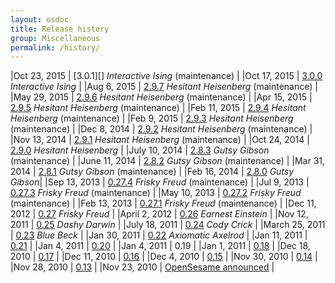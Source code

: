 ```yaml
---
layout: osdoc
title: Release history
group: Miscellaneous
permalink: /history/
---
```


|Oct 23, 2015	| [3.0.1][] *Interactive Ising* (maintenance) 		|
|Oct 17, 2015	| [3.0.0][] *Interactive Ising* 		|
|Aug 6, 2015	| [2.9.7][] *Hesitant Heisenberg* (maintenance) 		|
|May 29, 2015	| [2.9.6][] *Hesitant Heisenberg* (maintenance) 		|
|Apr 15, 2015	| [2.9.5][] *Hesitant Heisenberg* (maintenance) 		|
|Feb 11, 2015	| [2.9.4][] *Hesitant Heisenberg* (maintenance) 		|
|Feb 9, 2015	| [2.9.3][] *Hesitant Heisenberg* (maintenance) 		|
|Dec 8, 2014	| [2.9.2][] *Hesitant Heisenberg* (maintenance) 		|
|Nov 13, 2014	| [2.9.1][] *Hesitant Heisenberg* (maintenance) 		|
|Oct 24, 2014	| [2.9.0][] *Hesitant Heisenberg* 		|
|July 10, 2014	| [2.8.3][] *Gutsy Gibson* (maintenance)	|
|June 11, 2014	| [2.8.2][] *Gutsy Gibson* (maintenance)	|
|Mar 31, 2014	| [2.8.1][] *Gutsy Gibson* (maintenance)	|
|Feb 16, 2014	| [2.8.0][] *Gutsy Gibson*|
|Sep 13, 2013	| [0.27.4][] *Frisky Freud* (maintenance)	|
|Jul 9, 2013	| [0.27.3][] *Frisky Freud* (maintenance)	|
|May 10, 2013	| [0.27.2][] *Frisky Freud* (maintenance)	|
|Feb 13, 2013	| [0.27.1][] *Frisky Freud* (maintenance)	|
|Dec 11, 2012	| [0.27][] *Frisky Freud*				|
|April 2, 2012 	| [0.26][] *Earnest Einstein*			|
|Nov 12, 2011 	| [0.25][] *Dashy Darwin*				|
|July 18, 2011 	| [0.24][] *Cody Crick*					|
|March 25, 2011 | [0.23][] *Blue Beck*					|
|Jan 30, 2011 	| [0.22][] *Axiomatic Axelrod*			|
|Jan 11, 2011 	| [0.21][]  							|
|Jan 4, 2011 	| [0.20][]  							|
|Jan 4, 2011 	| 0.19	  								|
|Jan 1, 2011 	| [0.18][]  							|
|Dec 18, 2010 	| [0.17][]  							|
|Dec 11, 2010 	| [0.16][]  							|
|Dec 4, 2010 	| [0.15][]  							|
|Nov 30, 2010 	| [0.14][]  							|
|Nov 28, 2010 	| [0.13][]  							|
|Nov 23, 2010	| [OpenSesame announced][announcement] 	|

[announcement]: http://www.cogsci.nl/blog/software-updates/84-introducing-opensesame-a-graphical-open-source-experiment-builder
[0.13]: http://www.cogsci.nl/blog/software-updates/89-opensesame-013-available
[0.14]: http://www.cogsci.nl/blog/software-updates/90-opensesame-014-featuring-syntax-highlighting
[0.15]: http://www.cogsci.nl/blog/software-updates/91-opensesame-015-all-about-variables-and-sound
[0.16]: http://www.cogsci.nl/blog/software-updates/92-opensesame-016-shaping-up-nicely
[0.17]: http://www.cogsci.nl/blog/software-updates/94-another-week-another-update-opensesame-017
[0.18]: http://www.cogsci.nl/blog/software-updates/99-opensesame-018-drop-it-like-its-hot
[0.20]: http://www.cogsci.nl/index.php?option=com_content&view=article&id=101
[0.21]: http://www.cogsci.nl/blog/software-updates/103-opensesame-021-released
[0.22]: http://www.cogsci.nl/blog/software-updates/117-opensesame-022-qaxiomatic-axelrodq-released
[0.23]: http://www.cogsci.nl/blog/software-updates/139-opensesame-023-qblue-beckq-released
[0.24]: http://www.cogsci.nl/blog/software-updates/158-opensesame-024-qcody-crickq-released
[0.25]: http://www.cogsci.nl/blog/software-updates/175-opensesame-025-released
[0.26]: http://www.cogsci.nl/blog/software-updates/193-opensesame-026-qearnest-einsteinq-released
[0.27]: /notes/0.27
[0.27.1]: /notes/0.27.1/
[0.27.2]: /notes/0.27.2/
[0.27.3]: /notes/0.27.3/
[0.27.4]: /notes/0.27.4/
[2.8.0]: /notes/2.8.0/
[2.8.1]: /notes/2.8.1/
[2.8.2]: /notes/2.8.2/
[2.8.3]: /notes/2.8.3/
[2.9.0]: /notes/2.9.0/
[2.9.1]: /notes/2.9.1/
[2.9.2]: /notes/2.9.2/
[2.9.3]: /notes/2.9.3/
[2.9.4]: /notes/2.9.4/
[2.9.5]: /notes/2.9.5/
[2.9.6]: /notes/2.9.6/
[2.9.7]: /notes/2.9.7/
[3.0.0]: /notes/3.0.0/
